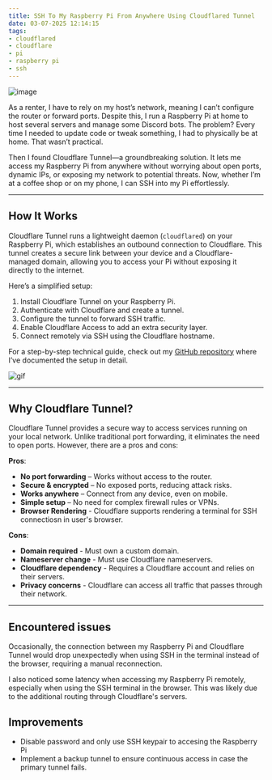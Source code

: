 ```yaml
---
title: SSH To My Raspberry Pi From Anywhere Using Cloudflared Tunnel
date: 03-07-2025 12:14:15
tags:
- cloudflared
- cloudflare
- pi
- raspberry pi
- ssh
---
```

![image](https://s3.us-east-1.amazonaws.com/blog.khoah.net/media/ssh-pi/cover.png)

As a renter, I have to rely on my host’s network, meaning I can’t configure the router or forward ports. Despite this, I run a Raspberry Pi at home to host several servers and manage some Discord bots. The problem? Every time I needed to update code or tweak something, I had to physically be at home. That wasn’t practical.

Then I found Cloudflare Tunnel—a groundbreaking solution. It lets me access my Raspberry Pi from anywhere without worrying about open ports, dynamic IPs, or exposing my network to potential threats. Now, whether I’m at a coffee shop or on my phone, I can SSH into my Pi effortlessly.

---


## How It Works

Cloudflare Tunnel runs a lightweight daemon (`cloudflared`) on your Raspberry Pi, which establishes an outbound connection to Cloudflare. This tunnel creates a secure link between your device and a Cloudflare-managed domain, allowing you to access your Pi without exposing it directly to the internet.

Here’s a simplified setup:
1. Install Cloudflare Tunnel on your Raspberry Pi.
2. Authenticate with Cloudflare and create a tunnel.
3. Configure the tunnel to forward SSH traffic.
4. Enable Cloudflare Access to add an extra security layer.
5. Connect remotely via SSH using the Cloudflare hostname.

For a step-by-step technical guide, check out my [GitHub repository](https://github.com/ehoang0106/pi-tunnel) where I’ve documented the setup in detail.

![gif](https://s3.us-east-1.amazonaws.com/blog.khoah.net/media/ssh-pi/tunnel-1.gif)

---

## Why Cloudflare Tunnel?

Cloudflare Tunnel provides a secure way to access services running on your local network. Unlike traditional port forwarding, it eliminates the need to open ports.
However, there are a pros and cons:

**Pros**:

- **No port forwarding** – Works without access to the router.
- **Secure & encrypted** – No exposed ports, reducing attack risks.
- **Works anywhere** – Connect from any device, even on mobile.
- **Simple setup** – No need for complex firewall rules or VPNs.
- **Browser Rendering** - Cloudflare supports rendering a terminal for SSH connectiosn in user's browser.

**Cons**:

- **Domain required** - Must own a custom domain.
- **Nameserver change** - Must use Cloudflare nameservers.
- **Cloudflare dependency** - Requires a Cloudflare account and relies on their servers.
- **Privacy concerns** - Cloudflare can access all traffic that passes through their network.


---

## Encountered issues

Occasionally, the connection between my Raspberry Pi and Cloudflare Tunnel would drop unexpectedly when using SSH in the terminal instead of the browser, requiring a manual reconnection.

I also noticed some latency when accessing my Raspberry Pi remotely, especially when using the SSH terminal in the browser. This was likely due to the additional routing through Cloudflare's servers.

## Improvements

- Disable password and only use SSH keypair to accesing the Raspberry Pi
- Implement a backup tunnel to ensure continuous access in case the primary tunnel fails.

